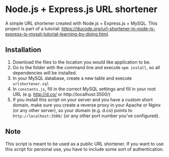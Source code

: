 # Node.js + Express.js URL shortener
A simple URL shortener created with Node.js + Express.js + MySQL. This project is part of a tutorial: <https://ducode.org/url-shortener-in-node-js-express-js-mysql-tutorial-learning-by-doing.html>.

## Installation

1. Download the files to the location you would like application to be.
1. Go to the folder with the command line and execute `npm install`, so all dependencies will be installed.
1. In your MySQL database, create a new table and execute `urlshortener.sql`
1. In `constants.js`, fill in the correct MySQL settings and fill in your root URL (e.g. http://d.co/ or http://localhost:3500/)
1. If you install this script on your server and you have a custom short domain, make sure you create a reverse proxy in your Apache or Nginx (or any other server), so your domain (e.g. d.co) points to `http://localhost:3500/` (or any other port number you've configured).

## Note

This script is meant to be used as a public URL shortener. If you want to use this script for personal use, you have to include some sort of authentication.